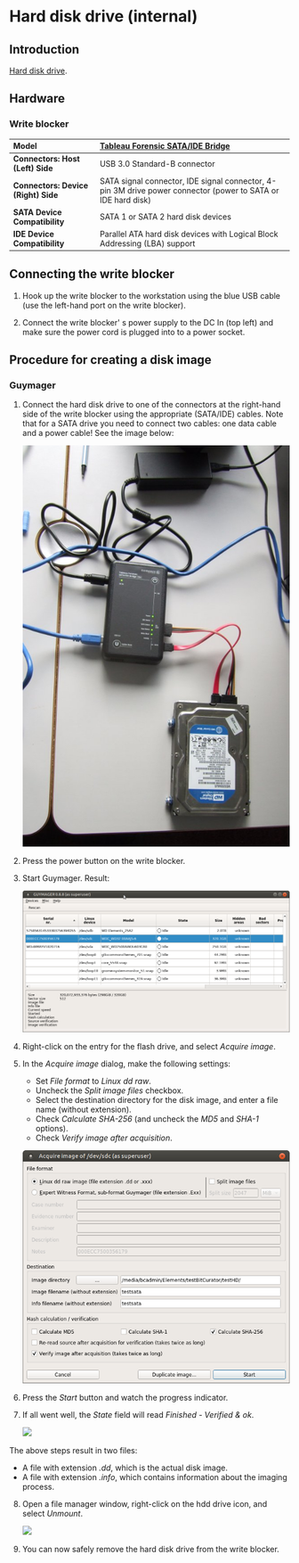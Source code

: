 # Hard disk drive (internal)

## Introduction

[Hard disk drive](https://en.wikipedia.org/wiki/Hard_disk_drive).

## Hardware

### Write blocker

|**Model**|[Tableau Forensic SATA/IDE Bridge](https://www.guidancesoftware.com/tableau/hardware/t35u)|
|:--|:--|
|**Connectors: Host (Left) Side**|USB 3.0 Standard-B connector|
|**Connectors: Device (Right) Side**|SATA signal connector, IDE signal connector, 4-pin 3M drive power connector (power to SATA or IDE hard disk)|
|**SATA Device Compatibility**|SATA 1 or SATA 2 hard disk devices|
|**IDE Device Compatibility**|Parallel ATA hard disk devices with Logical Block Addressing (LBA) support|

## Connecting the write blocker

1. Hook up the write blocker to the workstation using the blue USB cable (use the left-hand port on the write blocker).

2. Connect the write blocker' s power supply to the DC In (top left) and make sure the power cord is plugged into to a power socket.

## Procedure for creating a disk image

### Guymager

1. Connect the hard disk drive to one of the connectors at the right-hand side of the write blocker using the appropriate (SATA/IDE) cables. Note that for a SATA drive you need to connect two cables: one data cable and a power cable! See the image below:

    ![](./img/sata-wb.jpg)

2. Press the power button on the write blocker.

3. Start Guymager. Result:

    ![](./img/hdd-guymager1.png)

4. Right-click on the entry for the flash drive, and select *Acquire image*.

5. In the *Acquire image* dialog, make the following settings:

    - Set *File format* to *Linux dd raw*.
    - Uncheck the *Split image files* checkbox.
    - Select the destination directory for the disk image, and enter a file name (without extension).
    - Check *Calculate SHA-256* (and uncheck the *MD5* and *SHA-1* options).
    - Check *Verify image after acquisition*.

    ![](./img/hdd-guymager2.png)

6. Press the *Start* button and watch the progress indicator.

7. If all went well, the *State* field will read *Finished - Verified & ok*.

    ![](./img/hdd-guymager3.png)

The above steps result in two files:

- A file with extension *.dd*, which is the actual disk image.
- A file with extension *.info*, which contains information about the imaging process.

<!-- TODO: verify unmount procedure, not tested! -->

8. Open a file manager window, right-click on the hdd drive icon, and select *Unmount*.

    ![](./img/hdd-unmount.png)

9. You can now safely remove the hard disk drive from the write blocker.
